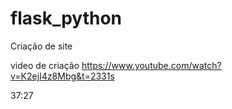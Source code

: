 # flask_python
 Criação de site


video de criação 
https://www.youtube.com/watch?v=K2ejI4z8Mbg&t=2331s

37:27
